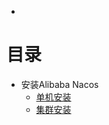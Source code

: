 

* 

# 目录
* 安装Alibaba Nacos
  * [单机安装](https://github.com/stevenli91748/JAVA-Architecture/blob/master/JAVA%20Framework/Spring%20Cloud%20Alibaba/nacos%20%E6%B3%A8%E5%86%8C%E4%B8%AD%E5%BF%83/nacos%E5%8D%95%E6%9C%BA%E5%AE%89%E8%A3%85.md)
  * [集群安装 ](https://github.com/stevenli91748/DEMO/blob/master/Spring%20Cloud%20%E5%BE%AE%E6%9C%8D%E5%8A%A1%E6%9D%83%E9%99%90%E7%B3%BB%E7%BB%9F%E6%90%AD%E5%BB%BA%E6%95%99%E7%A8%8B%E9%A1%B9%E7%9B%AE%E5%AE%9E%E6%93%8D---2020/%E7%AC%AC%E4%B9%9D%E7%AB%A0%20K8S%E9%9B%86%E7%BE%A4%E9%83%A8%E7%BD%B2/%E7%94%A8Kubeadm%E6%90%AD%E5%BB%BA%E4%B8%89%E8%8A%82%E7%82%B9Nacos%E6%9C%8D%E5%8A%A1%E6%B3%A8%E5%86%8C%E4%B8%AD%E5%BF%83%E9%9B%86%E7%BE%A4.md)

